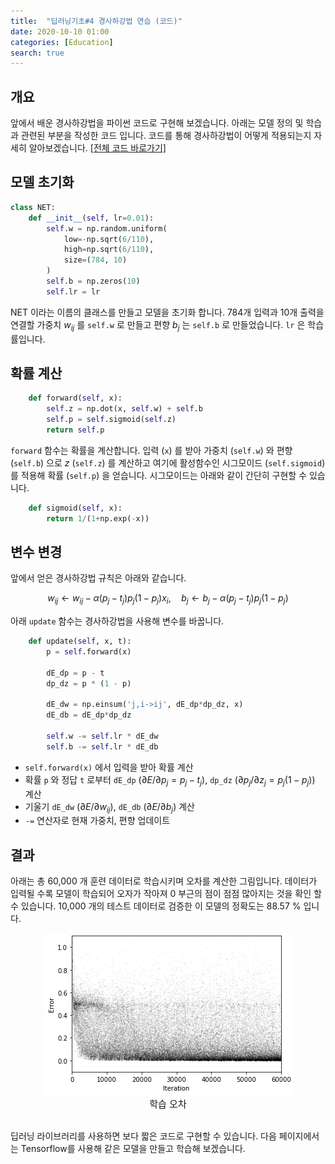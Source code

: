 ```yaml
---
title:  "딥러닝기초#4 경사하강법 연습 (코드)"
date: 2020-10-10 01:00
categories: [Education]
search: true
---
```

## 개요
앞에서 배운 경사하강법을 파이썬 코드로 구현해 보겠습니다. 아래는 모델 정의 및 학습과 관련된 부분을 작성한 코드 입니다. 코드를 통해 경사하강법이 어떻게 적용되는지 자세히 알아보겠습니다. <a href="https://github.com/phykn/example_code/blob/main/dl_basic/mnist_gd.ipynb">[전체 코드 바로가기]</a>

## 모델 초기화
```python
class NET:
    def __init__(self, lr=0.01):
        self.w = np.random.uniform(
            low=-np.sqrt(6/110), 
            high=np.sqrt(6/110), 
            size=(784, 10)
        )
        self.b = np.zeros(10)
        self.lr = lr
```
NET 이라는 이름의 클래스를 만들고 모델을 초기화 합니다. 784개 입력과 10개 출력을 연결할 가중치 $w_{ij}$ 를 `self.w` 로 만들고 편향 $b_{j}$ 는 `self.b` 로 만들었습니다. `lr` 은 학습률입니다.

## 확률 계산
```python
    def forward(self, x):
        self.z = np.dot(x, self.w) + self.b
        self.p = self.sigmoid(self.z)
        return self.p
```
`forward` 함수는 확률을 계산합니다. 입력 (`x`) 를 받아 가중치 (`self.w`) 와 편향 (`self.b`) 으로 $z$ (`self.z`) 를 계산하고 여기에 활성함수인 시그모이드 (`self.sigmoid`)를 적용해 확률 (`self.p`) 을 얻습니다. 시그모이드는 아래와 같이 간단히 구현할 수 있습니다.

```python
    def sigmoid(self, x):
        return 1/(1+np.exp(-x))
```

## 변수 변경
앞에서 얻은 경사하강법 규칙은 아래와 같습니다.

$$
w_{ij} \gets w_{ij} - \alpha (p_{j} - t_{j}) p_{j} (1- p_{j}) x_{i}, \quad b_{j} \gets b_{j} - \alpha (p_{j} - t_{j}) p_{j} (1- p_{j})
$$

아래 `update` 함수는 경사하강법을 사용해 변수를 바꿉니다. 
```python
    def update(self, x, t):
        p = self.forward(x)
        
        dE_dp = p - t
        dp_dz = p * (1 - p)
        
        dE_dw = np.einsum('j,i->ij', dE_dp*dp_dz, x)
        dE_db = dE_dp*dp_dz
        
        self.w -= self.lr * dE_dw
        self.b -= self.lr * dE_db        
```

- `self.forward(x)` 에서 입력을 받아 확률 계산
- 확률 `p` 와 정답 `t` 로부터 `dE_dp` $({\partial E} / {\partial p_{j}} = p_{j}-t_{j})$, `dp_dz` $({\partial p_{j}} / {\partial z_{j}} = p_{j}(1-p_{j}))$ 계산
- 기울기 `dE_dw` $({\partial E} / {\partial w_{ij}})$, `dE_db` $({\partial E} / {\partial b_{j}})$ 계산
- `-=` 연산자로 현재 가중치, 편향 업데이트

## 결과
아래는 총 60,000 개 훈련 데이터로 학습시키며 오차를 계산한 그림입니다. 데이터가 입력될 수록 모델이 학습되어 오자가 작아져 0 부근의 점이 점점 많아지는 것을 확인 할 수 있습니다. 10,000 개의 테스트 데이터로 검증한 이 모델의 정확도는 88.57 % 입니다.
<center><img src="/assets/images/education/graph.png"></center>
<center style="font-size:15px">학습 오차</center><br>

딥러닝 라이브러리를 사용하면 보다 짧은 코드로 구현할 수 있습니다. 다음 페이지에서는 Tensorflow를 사용해 같은 모델을 만들고 학습해 보겠습니다.